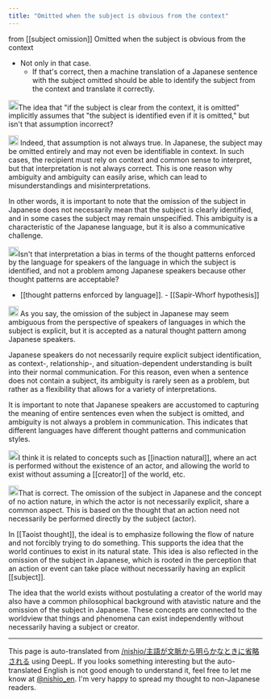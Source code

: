 ```yaml
---
title: "Omitted when the subject is obvious from the context"
---
```


from  [[subject omission]]
Omitted when the subject is obvious from the context
- Not only in that case.
    - If that's correct, then a machine translation of a Japanese sentence with the subject omitted should be able to identify the subject from the context and translate it correctly.


<img src='https://scrapbox.io/api/pages/nishio-en/nishio/icon' alt='nishio.icon' height="19.5"/>The idea that "if the subject is clear from the context, it is omitted" implicitly assumes that "the subject is identified even if it is omitted," but isn't that assumption incorrect?

<img src='https://scrapbox.io/api/pages/nishio-en/gpt/icon' alt='gpt.icon' height="19.5"/>
Indeed, that assumption is not always true. In Japanese, the subject may be omitted entirely and may not even be identifiable in context. In such cases, the recipient must rely on context and common sense to interpret, but that interpretation is not always correct. This is one reason why ambiguity and ambiguity can easily arise, which can lead to misunderstandings and misinterpretations.

In other words, it is important to note that the omission of the subject in Japanese does not necessarily mean that the subject is clearly identified, and in some cases the subject may remain unspecified. This ambiguity is a characteristic of the Japanese language, but it is also a communicative challenge.

<img src='https://scrapbox.io/api/pages/nishio-en/nishio/icon' alt='nishio.icon' height="19.5"/>Isn't that interpretation a bias in terms of the thought patterns enforced by the language for speakers of the language in which the subject is identified, and not a problem among Japanese speakers because other thought patterns are acceptable?
- [[thought patterns enforced by language]].
        - [[Sapir-Whorf hypothesis]]

<img src='https://scrapbox.io/api/pages/nishio-en/gpt/icon' alt='gpt.icon' height="19.5"/>
As you say, the omission of the subject in Japanese may seem ambiguous from the perspective of speakers of languages in which the subject is explicit, but it is accepted as a natural thought pattern among Japanese speakers.

Japanese speakers do not necessarily require explicit subject identification, as context-, relationship-, and situation-dependent understanding is built into their normal communication. For this reason, even when a sentence does not contain a subject, its ambiguity is rarely seen as a problem, but rather as a flexibility that allows for a variety of interpretations.

It is important to note that Japanese speakers are accustomed to capturing the meaning of entire sentences even when the subject is omitted, and ambiguity is not always a problem in communication. This indicates that different languages have different thought patterns and communication styles.

<img src='https://scrapbox.io/api/pages/nishio-en/nishio/icon' alt='nishio.icon' height="19.5"/>I think it is related to concepts such as [[inaction natural]], where an act is performed without the existence of an actor, and allowing the world to exist without assuming a [[creator]] of the world, etc.

<img src='https://scrapbox.io/api/pages/nishio-en/gpt/icon' alt='gpt.icon' height="19.5"/>That is correct. The omission of the subject in Japanese and the concept of no action nature, in which the actor is not necessarily explicit, share a common aspect. This is based on the thought that an action need not necessarily be performed directly by the subject (actor).

In [[Taoist thought]], the ideal is to emphasize following the flow of nature and not forcibly trying to do something. This supports the idea that the world continues to exist in its natural state. This idea is also reflected in the omission of the subject in Japanese, which is rooted in the perception that an action or event can take place without necessarily having an explicit [[subject]].

The idea that the world exists without postulating a creator of the world may also have a common philosophical background with atavistic nature and the omission of the subject in Japanese. These concepts are connected to the worldview that things and phenomena can exist independently without necessarily having a subject or creator.


---
This page is auto-translated from [/nishio/主語が文脈から明らかなときに省略される](https://scrapbox.io/nishio/主語が文脈から明らかなときに省略される) using DeepL. If you looks something interesting but the auto-translated English is not good enough to understand it, feel free to let me know at [@nishio_en](https://twitter.com/nishio_en). I'm very happy to spread my thought to non-Japanese readers.